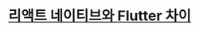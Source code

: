 # [리액트 네이티브와 Flutter 차이](https://www.youtube.com/watch?v=siow15Yn8r8&list=PL7jH19IHhOLMu8dpjb2A6O7BYYlO2gJbN&index=70)
